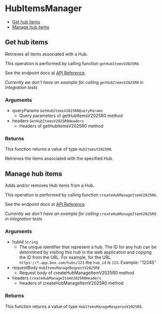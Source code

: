 # HubItemsManager


- [Get hub items](#get-hub-items)
- [Manage hub items](#manage-hub-items)

## Get hub items

Retrieves all items associated with a Hub.

This operation is performed by calling function `getHubItemsV2025R0`.

See the endpoint docs at
[API Reference](https://developer.box.com/reference/v2025.0/get-hub-items/).

*Currently we don't have an example for calling `getHubItemsV2025R0` in integration tests*

### Arguments

- queryParams `GetHubItemsV2025R0QueryParams`
  - Query parameters of getHubItemsV2025R0 method
- headers `GetHubItemsV2025R0Headers`
  - Headers of getHubItemsV2025R0 method


### Returns

This function returns a value of type `HubItemsV2025R0`.

Retrieves the items associated with the specified Hub.


## Manage hub items

Adds and/or removes Hub items from a Hub.

This operation is performed by calling function `createHubManageItemV2025R0`.

See the endpoint docs at
[API Reference](https://developer.box.com/reference/v2025.0/post-hubs-id-manage-items/).

*Currently we don't have an example for calling `createHubManageItemV2025R0` in integration tests*

### Arguments

- hubId `String`
  - The unique identifier that represent a hub.  The ID for any hub can be determined by visiting this hub in the web application and copying the ID from the URL. For example, for the URL `https://*.app.box.com/hubs/123` the `hub_id` is `123`. Example: "12345"
- requestBody `HubItemsManageRequestV2025R0`
  - Request body of createHubManageItemV2025R0 method
- headers `CreateHubManageItemV2025R0Headers`
  - Headers of createHubManageItemV2025R0 method


### Returns

This function returns a value of type `HubItemsManageResponseV2025R0`.




